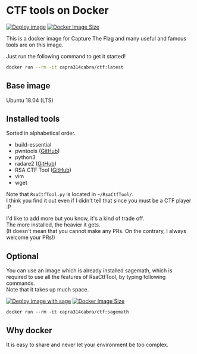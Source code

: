 # CTF tools on Docker

[![Deploy image](https://github.com/capra314cabra/CTFDocker/workflows/Deploy%20image/badge.svg?branch=master)](https://github.com/capra314cabra/CTFDocker)
[![Docker Image Size](https://img.shields.io/docker/image-size/capra314cabra/ctf/latest)](https://hub.docker.com/r/capra314cabra/ctf)

This is a docker image for Capture The Flag and many useful and famous tools are on this image.  

Just run the following command to get it started!
```bash
docker run --rm -it capra314cabra/ctf:latest
```

## Base image

Ubuntu 18.04 (LTS)

## Installed tools

Sorted in alphabetical order.

- build-essential
- pwntools ([GitHub](https://github.com/Gallopsled/pwntools))
- python3
- radare2 ([GitHub](https://github.com/radareorg/radare2))
- RSA CTF Tool ([GitHub](https://github.com/Ganapati/RsaCtfTool))
- vim
- wget

Note that `RsaCtfTool.py` is located in `~/RsaCtfTool/`.  
I think you find it out even if I didn't tell that since you must be a CTF player :P

I'd like to add more but you know, it's a kind of trade off.  
The more installed, the heavier it gets.  
(It doesn't mean that you cannot make any PRs. On the contrary, I always welcome your PRs!)

## Optional

You can use an image which is already installed sagemath,
which is required to use all the features of RsaCtfTool, by typing following commands.  
Note that it takes up much space.

[![Deploy image with sage](https://github.com/capra314cabra/CTFDocker/workflows/Deploy%20image%20with%20sage/badge.svg)](https://github.com/capra314cabra/CTFDocker)
[![Docker Image Size](https://img.shields.io/docker/image-size/capra314cabra/ctf/sagemath)](https://hub.docker.com/r/capra314cabra/ctf)

```
docker run --rm -it capra314cabra/ctf:sagemath
```

## Why docker

It is easy to share and never let your environment be too complex.
